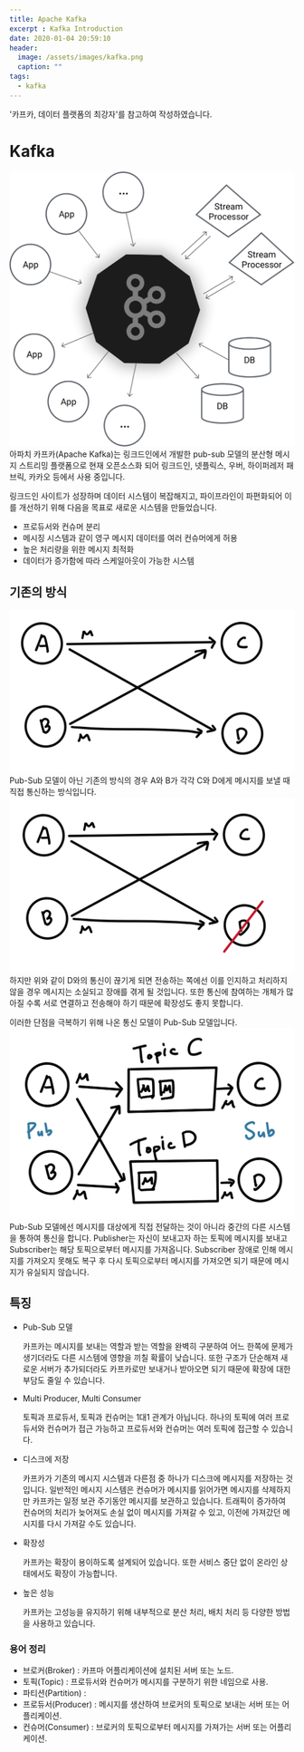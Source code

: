 ```yaml
---
title: Apache Kafka
excerpt : Kafka Introduction
date: 2020-01-04 20:59:10 
header:
  image: /assets/images/kafka.png
  caption: ""
tags:
  - kafka
---
```

'카프카, 데이터 플랫폼의 최강자'를 참고하여 작성하였습니다.

# Kafka

[![kafka_diagram](/assets/images/kafka_diagram.png)](https://kafka.apache.org)
아파치 카프카(Apache Kafka)는 링크드인에서 개발한 pub-sub 모델의 분산형 메시지 스트리밍 플랫폼으로 현재 오픈소스화 되어 링크드인, 넷플릭스, 우버, 하이퍼레저 패브릭, 카카오 등에서 사용 중입니다.

링크드인 사이트가 성장하며 데이터 시스템이 복잡해지고, 파이프라인이 파편화되어 이를 개선하기 위해 다음을 목표로 새로운 시스템을 만들었습니다.

- 프로듀서와 컨슈머 분리
- 메시징 시스템과 같이 영구 메시지 데이터를 여러 컨슈머에게 허용
- 높은 처리량을 위한 메시지 최적화
- 데이터가 증가함에 따라 스케일아웃이 가능한 시스템

## 기존의 방식

![network](/assets/images/network.png)
Pub-Sub 모델이 아닌 기존의 방식의 경우 A와 B가 각각 C와 D에게 메시지를 보낼 때 직접 통신하는 방식입니다.
![network2](/assets/images/network2.png)
하지만 위와 같이 D와의 통신이 끊기게 되면 전송하는 쪽에선 이를 인지하고 처리하지 않을 경우 메시지는 소실되고 장애를 겪게 될 것입니다. 또한 통신에 참여하는 개체가 많아질 수록 서로 연결하고 전송해야 하기 때문에 확장성도 좋지 못합니다.

이러한 단점을 극복하기 위해 나온 통신 모델이 Pub-Sub 모델입니다.
![Pub-Sub](/assets/images/Pub-Sub_network.png)
Pub-Sub 모델에선 메시지를 대상에게 직접 전달하는 것이 아니라 중간의 다른 시스템을 통하여 통신을 합니다. Publisher는 자신이 보내고자 하는 토픽에 메시지를 보내고 Subscriber는 해당 토픽으로부터 메시지를 가져옵니다.
Subscriber 장애로 인해 메시지를 가져오지 못해도 복구 후 다시 토픽으로부터 메시지를 가져오면 되기 때문에 메시지가 유실되지 않습니다.

## 특징

- Pub-Sub 모델

  카프카는 메시지를 보내는 역할과 받는 역할을 완벽히 구분하여 어느 한쪽에 문제가 생기더라도 다른 시스템에 영향을 끼칠 확률이 낮습니다. 또한 구조가 단순해져 새로운 서버가 추가되더라도 카프카로만 보내거나 받아오면 되기 때문에 확장에 대한 부담도 줄일 수 있습니다.

- Multi Producer, Multi Consumer

  토픽과 프로듀서, 토픽과 컨슈머는 1대1 관계가 아닙니다. 하나의 토픽에 여러 프로듀서와 컨슈머가 접근 가능하고 프로듀서와 컨슈머는 여러 토픽에 접근할 수 있습니다.

- 디스크에 저장

  카프카가 기존의 메시지 시스템과 다른점 중 하나가 디스크에 메시지를 저장하는 것입니다. 일반적인 메시지 시스템은 컨슈머가 메시지를 읽어가면 메시지를 삭제하지만 카프카는 일정 보관 주기동안 메시지를 보관하고 있습니다. 트래픽이 증가하여 컨슈머의 처리가 늦어져도 손실 없이 메시지를 가져갈 수 있고, 이전에 가져갔던 메시지를 다시 가져갈 수도 있습니다.

- 확장성

  카프카는 확장이 용이하도록 설계되어 있습니다. 또한 서비스 중단 없이 온라인 상태에서도 확장이 가능합니다.

- 높은 성능

  카프카는 고성능을 유지하기 위해 내부적으로 분산 처리, 배치 처리 등 다양한 방법을 사용하고 있습니다.

### 용어 정리

- 브로커(Broker) : 카프마 어플리케이션에 설치된 서버 또는 노드.
- 토픽(Topic) : 프로듀서와 컨슈머가 메시지를 구분하기 위한 네임으로 사용.
- 파티션(Partition) :
- 프로듀서(Producer) : 메시지를 생산하여 브로커의 토픽으로 보내는 서버 또는 어플리케이션.
- 컨슈머(Consumer) : 브로커의 토픽으로부터 메시지를 가져가는 서버 또는 어플리케이션.
